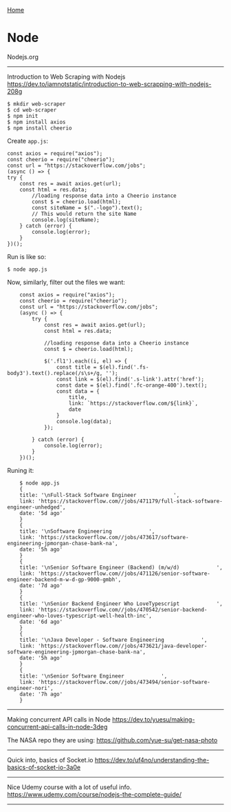 [Home](Readme.md)
# Node

Nodejs.org

---

Introduction to Web Scraping with Nodejs
https://dev.to/iamnotstatic/introduction-to-web-scrapping-with-nodejs-208g

    $ mkdir web-scraper 
    $ cd web-scraper
    $ npm init
    $ npm install axios
    $ npm install cheerio

Create `app.js`:

    const axios = require("axios");
    const cheerio = require("cheerio");
    const url = "https://stackoverflow.com/jobs";
    (async () => {
    try {
        const res = await axios.get(url);
        const html = res.data;
            //loading response data into a Cheerio instance
            const $ = cheerio.load(html);
            const siteName = $(".-logo").text();
            // This would return the site Name
            console.log(siteName);
        } catch (error) {
            console.log(error);
        }
    })();

Run is like so:

    $ node app.js

Now, similarly, filter out the files we want:

```
    const axios = require("axios");
    const cheerio = require("cheerio");
    const url = "https://stackoverflow.com/jobs";
    (async () => {
        try {
            const res = await axios.get(url);
            const html = res.data;

            //loading response data into a Cheerio instance
            const $ = cheerio.load(html);

            $('.fl1').each((i, el) => {
                const title = $(el).find('.fs-body3').text().replace(/s\s+/g, '');
                const link = $(el).find('.s-link').attr('href');
                const date = $(el).find('.fc-orange-400').text();
                const data = {
                    title,
                    link: `https://stackoverflow.com/${link}`,
                    date
                }
                console.log(data);
            });

        } catch (error) {
            console.log(error);
        }
    })();
```

Runing it:

```
    $ node app.js
    {
    title: '\nFull-Stack Software Engineer            ',
    link: 'https://stackoverflow.com//jobs/471179/full-stack-software-engineer-unhedged',
    date: '5d ago'
    }
    {
    title: '\nSoftware Engineering            ',
    link: 'https://stackoverflow.com//jobs/473617/software-engineering-jpmorgan-chase-bank-na',
    date: '5h ago'
    }
    {
    title: '\nSenior Software Engineer (Backend) (m/w/d)            ',
    link: 'https://stackoverflow.com//jobs/471126/senior-software-engineer-backend-m-w-d-gp-9000-gmbh',
    date: '7d ago'
    }
    {
    title: '\nSenior Backend Engineer Who LoveTypescript            ',
    link: 'https://stackoverflow.com//jobs/470542/senior-backend-engineer-who-loves-typescript-well-health-inc',
    date: '6d ago'
    }
    {
    title: '\nJava Developer - Software Engineering            ',
    link: 'https://stackoverflow.com//jobs/473621/java-developer-software-engineering-jpmorgan-chase-bank-na',
    date: '5h ago'
    }
    {
    title: '\nSenior Software Engineer            ',
    link: 'https://stackoverflow.com//jobs/473494/senior-software-engineer-nori',
    date: '7h ago'
    }
```
    
---

Making concurrent API calls in Node
https://dev.to/yuesu/making-concurrent-api-calls-in-node-3deg

The NASA repo they are using: https://github.com/yue-su/get-nasa-photo

---

Quick into, basics of Socket.io
https://dev.to/uf4no/understanding-the-basics-of-socket-io-3a0e

---

Nice Udemy course with a lot of useful info.
https://www.udemy.com/course/nodejs-the-complete-guide/

---
